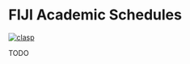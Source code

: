 # FIJI Academic Schedules

[![clasp](https://img.shields.io/badge/built%20with-clasp-4285f4.svg)](https://github.com/google/clasp)

TODO
